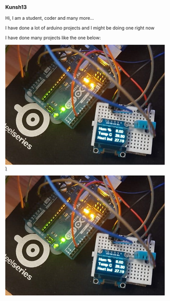 ### Kunsh13

Hi, I am a student, coder and many more... 


I have done a lot of arduino projects and I might be doing 
one right now 




I have done many projects like the one below:

[![image link](https://github.com/kunsh13/kunsh13/blob/2e7810a77cbc585f77f276d5a19ea7c8ad0b9c49/docs/images/pic.jpeg))](https://www.youtube.com/watch?v=dFksEX6Vnfc)


[![Iimage link](https://github.com/kunsh13/Humidity-Temperature-Project/blob/79306f16749c07826c5e7cfd64adffa03479fad4/images/pic.jpeg)](https://www.youtube.com/watch?v=dFksEX6Vnfc)









